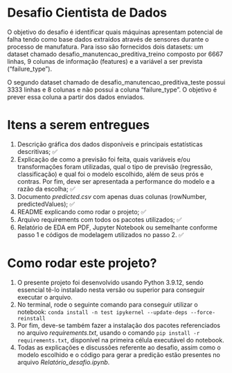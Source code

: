 # Desafio Cientista de Dados

O objetivo do desafio é identificar quais máquinas apresentam potencial de falha tendo como base dados extraídos através de sensores durante o processo de manufatura.  Para isso são fornecidos dois datasets: um dataset chamado desafio_manutencao_preditiva_treino composto por 6667 linhas, 9 colunas de informação (features) e a variável a ser prevista (“failure_type”). 

O segundo dataset chamado de desafio_manutencao_preditiva_teste possui 3333 linhas e 8 colunas e não possui a coluna “failure_type”. O objetivo é prever essa coluna a partir dos dados enviados.

# Itens a serem entregues
1. Descrição gráfica dos dados disponíveis e principais estatísticas descritivas; :white_check_mark:
2. Explicação de como a previsão foi feita, quais variáveis e/ou transformações foram utilizadas, qual o tipo de previsão (regressão, classificação) e qual foi o modelo escolhido, além de seus prós e contras. Por fim, deve ser apresentada a performance do modelo e a razão da escolha; :white_check_mark:
3. Documento *predicted.csv* com apenas duas colunas (rowNumber, predictedValues); :white_check_mark:
4. README explicando como rodar o projeto; :white_check_mark:
5. Arquivo requirements com todos os pacotes utilizados; :white_check_mark:
6. Relatório de EDA em PDF, Jupyter Notebook ou semelhante conforme passo 1 e códigos de modelagem utilizados no passo 2. :white_check_mark:


# Como rodar este projeto?
1. O presente projeto foi desenvolvido usando Python 3.9.12, sendo essencial tê-lo instalado nesta versão ou superior para conseguir executar o arquivo.
2. No terminal, rode o seguinte comando para conseguir utilizar o notebook:
```conda install -n test ipykernel --update-deps --force-reinstall```
3. Por fim, deve-se também fazer a instalação dos pacotes referenciados no arquivo *requirements.txt*, usando o comando ```pip install -r requirements.txt```, disponível na primeira célula executável do notebook.
4. Todas as explicações e discussões referente ao desafio, assim como o modelo escolhido e o código para gerar a predição estão presentes no arquivo *Relatório_desafio.ipynb*.